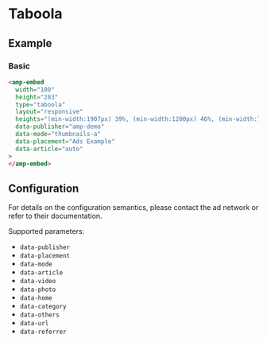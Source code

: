 <!---
Copyright 2015 The AMP HTML Authors. All Rights Reserved.

Licensed under the Apache License, Version 2.0 (the "License");
you may not use this file except in compliance with the License.
You may obtain a copy of the License at

      http://www.apache.org/licenses/LICENSE-2.0

Unless required by applicable law or agreed to in writing, software
distributed under the License is distributed on an "AS-IS" BASIS,
WITHOUT WARRANTIES OR CONDITIONS OF ANY KIND, either express or implied.
See the License for the specific language governing permissions and
limitations under the License.
-->

# Taboola

## Example

### Basic

```html
<amp-embed
  width="100"
  height="283"
  type="taboola"
  layout="responsive"
  heights="(min-width:1907px) 39%, (min-width:1200px) 46%, (min-width:780px) 64%, (min-width:480px) 98%, (min-width:460px) 167%, 196%"
  data-publisher="amp-demo"
  data-mode="thumbnails-a"
  data-placement="Ads Example"
  data-article="auto"
>
</amp-embed>
```

## Configuration

For details on the configuration semantics, please contact the ad network or
refer to their documentation.

Supported parameters:

- `data-publisher`
- `data-placement`
- `data-mode`
- `data-article`
- `data-video`
- `data-photo`
- `data-home`
- `data-category`
- `data-others`
- `data-url`
- `data-referrer`
